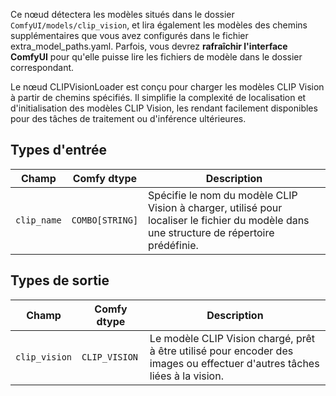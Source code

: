 Ce nœud détectera les modèles situés dans le dossier `ComfyUI/models/clip_vision`, 
et lira également les modèles des chemins supplémentaires que vous avez configurés dans le fichier extra_model_paths.yaml. 
Parfois, vous devrez **rafraîchir l'interface ComfyUI** pour qu'elle puisse lire les fichiers de modèle dans le dossier correspondant.

Le nœud CLIPVisionLoader est conçu pour charger les modèles CLIP Vision à partir de chemins spécifiés. Il simplifie la complexité de localisation et d'initialisation des modèles CLIP Vision, les rendant facilement disponibles pour des tâches de traitement ou d'inférence ultérieures.

## Types d'entrée

| Champ       | Comfy dtype | Description                                                                       |
|-------------|-------------|-----------------------------------------------------------------------------------|
| `clip_name` | `COMBO[STRING]` | Spécifie le nom du modèle CLIP Vision à charger, utilisé pour localiser le fichier du modèle dans une structure de répertoire prédéfinie. |

## Types de sortie

| Champ          | Comfy dtype     | Description                                                              |
|----------------|-----------------|--------------------------------------------------------------------------|
| `clip_vision`  | `CLIP_VISION`   | Le modèle CLIP Vision chargé, prêt à être utilisé pour encoder des images ou effectuer d'autres tâches liées à la vision. |